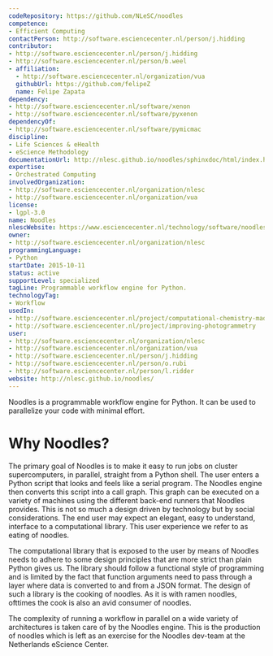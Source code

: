 ```yaml
---
codeRepository: https://github.com/NLeSC/noodles
competence:
- Efficient Computing
contactPerson: http://software.esciencecenter.nl/person/j.hidding
contributor:
- http://software.esciencecenter.nl/person/j.hidding
- http://software.esciencecenter.nl/person/b.weel
- affiliation:
  - http://software.esciencecenter.nl/organization/vua
  githubUrl: https://github.com/felipeZ
  name: Felipe Zapata
dependency:
- http://software.esciencecenter.nl/software/xenon
- http://software.esciencecenter.nl/software/pyxenon
dependencyOf:
- http://software.esciencecenter.nl/software/pymicmac
discipline:
- Life Sciences & eHealth
- eScience Methodology
documentationUrl: http://nlesc.github.io/noodles/sphinxdoc/html/index.html
expertise:
- Orchestrated Computing
involvedOrganization:
- http://software.esciencecenter.nl/organization/nlesc
- http://software.esciencecenter.nl/organization/vua
license:
- lgpl-3.0
name: Noodles
nlescWebsite: https://www.esciencecenter.nl/technology/software/noodles
owner:
- http://software.esciencecenter.nl/organization/nlesc
programmingLanguage:
- Python
startDate: 2015-10-11
status: active
supportLevel: specialized
tagLine: Programmable workflow engine for Python.
technologyTag:
- Workflow
usedIn:
- http://software.esciencecenter.nl/project/computational-chemistry-made-easy
- http://software.esciencecenter.nl/project/improving-photogrammetry
user:
- http://software.esciencecenter.nl/organization/nlesc
- http://software.esciencecenter.nl/organization/vua
- http://software.esciencecenter.nl/person/j.hidding
- http://software.esciencecenter.nl/person/o.rubi
- http://software.esciencecenter.nl/person/l.ridder
website: http://nlesc.github.io/noodles/
---
```

Noodles is a programmable workflow engine for Python. It can be used to parallelize your code with minimal effort.

# Why Noodles?

The primary goal of Noodles is to make it easy to run jobs on cluster supercomputers, in parallel, straight from a Python shell. The user enters a Python script that looks and feels like a serial program. The Noodles engine then converts this script into a call graph. This graph can be executed on a variety of machines using the different back-end runners that Noodles provides. This is not so much a design driven by technology but by social considerations. The end user may expect an elegant, easy to understand, interface to a computational library. This user experience we refer to as eating of noodles.

The computational library that is exposed to the user by means of Noodles needs to adhere to some design principles that are more strict than plain Python gives us. The library should follow a functional style of programming and is limited by the fact that function arguments need to pass through a layer where data is converted to and from a JSON format. The design of such a library is the cooking of noodles. As it is with ramen noodles, ofttimes the cook is also an avid consumer of noodles.

The complexity of running a workflow in parallel on a wide variety of architectures is taken care of by the Noodles engine. This is the production of noodles which is left as an exercise for the Noodles dev-team at the Netherlands eScience Center.
